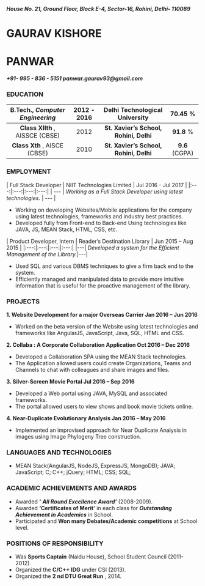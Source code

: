 **_House No. 21, Ground Floor,
Block E-4, Sector-16,
Rohini, Delhi- 110089_**

# GAURAV KISHORE
# PANWAR

**_+91- 995 - 836 - 5151
panwar.gaurav93@gmail.com_**

### EDUCATION

| **B.Tech.**, *Computer Engineering* | 2012 - 2016 | Delhi Technological University | 70.45 % |
|:-------------:|:-------------:|:-------------:|:-------------:|
| **Class XIIth** , AISSCE (CBSE)  | 2012 | **St. Xavier’s School, Rohini, Delhi** | **91.8** % |
| **Class Xth** , AISCE (CBSE) | 2010 | **St. Xavier’s School, Rohini, Delhi** | **9.6** (CGPA) |

### EMPLOYMENT

| Full Stack Developer | NIIT Technologies Limited | Jul 2016 - Jul 2017 |
|:---:|:---:|:---:|:---:|
| --- | _Working as a Full Stack Developer using latest technologies._ | --- | 
* Working on developing Websites/Mobile applications for the company using latest technologies,
frameworks and industry best practices.
* Developed fully from Front-end to Back-end Using technologies like JAVA, JS, MEAN Stack, HTML, CSS, etc.

| Product Developer, Intern | Reader’s Destination Library | Jun 2015 – Aug 2015 |
|:---:|:---:|:---:|:---:|
|---| _Developed a system for the Efficient Management of the Library._|---| 
* Used SQL and various DBMS techniques to give a firm back end to the system.
* Efficiently managed and manipulated data to provide more intuitive information that is useful for the
proactive management of the library.

### PROJECTS

**1. Website Development for a major Overseas Carrier Jan 2016 – Jun 2016**
* Worked on the beta version of the Website using latest technologies and frameworks like AngularJS,
       JavaScript, Java, SQL, HTML and CSS.

**2. Collaba : A Corporate Collaboration Application Oct 2016 – Dec 2016**
* Developed a Collaboration SPA using the MEAN Stack technologies.
* The Application allowed users could create Organizations, Teams and Channels to chat with colleagues and
share images and files.

**3. Silver-Screen Movie Portal Jul 2016 – Sep 2016**
* Developed a Web portal using JAVA, MySQL and associated frameworks.
* The portal allowed users to view shows and book movie tickets online.

**4. Near-Duplicate Evolutionary Analysis Jan 2016 – May 2016**
* Implemented an improvised approach for Near Duplicate Analysis in images using Image Phylogeny Tree
construction.

### LANGUAGES AND TECHNOLOGIES
* MEAN Stack(AngularJS, NodeJS, ExpressJS, MongoDB); JAVA; JavaScript; C; C++; jQuery; HTML; CSS; SQL;

### ACADEMIC ACHIEVEMENTS AND AWARDS
* Awarded **‘** **_All Round Excellence Award’_** (2008-2009).
* Awarded **‘Certificates of Merit’** in each class for **_Outstanding Achievement in Academics_** in School.
* Participated and **Won many Debates/Academic competitions** at School level.

### POSITIONS OF RESPONSIBILITY
* Was **Sports Captain** (Naidu House), School Student Council (2011-2012).
* Organized the **C/C++ IDG** under CSI (2013).
* Organized the **2 nd DTU Great Run** , 2014.
